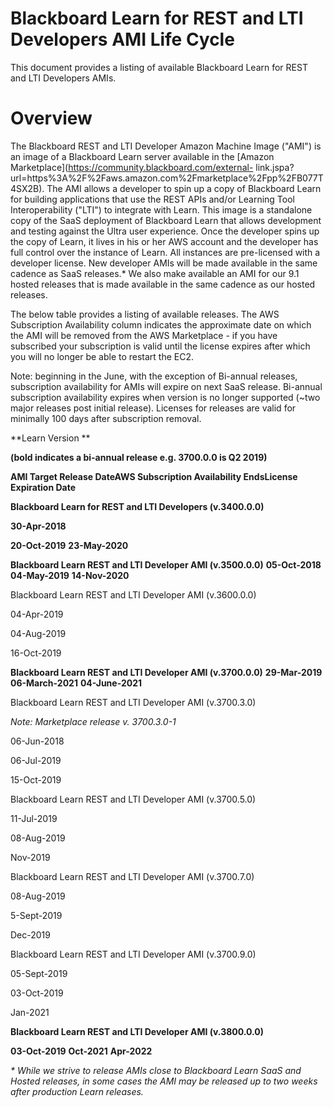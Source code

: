 # Blackboard Learn for REST and LTI Developers AMI Life Cycle
This document provides a listing of available Blackboard Learn for REST and
LTI Developers AMIs.

# Overview

The Blackboard REST and LTI Developer Amazon Machine Image ("AMI") is an image
of a Blackboard Learn server available in the [Amazon
Marketplace](https://community.blackboard.com/external-
link.jspa?url=https%3A%2F%2Faws.amazon.com%2Fmarketplace%2Fpp%2FB077T4SX2B).
The AMI allows a developer to spin up a copy of Blackboard Learn for building
applications that use the REST APIs and/or Learning Tool Interoperability
("LTI") to integrate with Learn. This image is a standalone copy of the SaaS
deployment of Blackboard Learn that allows development and testing against the
Ultra user experience. Once the developer spins up the copy of Learn, it lives
in his or her AWS account and the developer has full control over the instance
of Learn. All instances are pre-licensed with a developer license. New
developer AMIs will be made available in the same cadence as SaaS releases.*
We also make available an AMI for our 9.1 hosted releases that is made
available in the same cadence as our hosted releases.

The below table provides a listing of available releases. The AWS Subscription
Availability column indicates the approximate date on which the AMI will be
removed from the AWS Marketplace - if you have subscribed your subscription is
valid until the license expires after which you will no longer be able to
restart the EC2.

Note: beginning in the June, with the exception of Bi-annual releases,
subscription availability for AMIs will expire on next SaaS release. Bi-annual
subscription availability expires when version is no longer supported (~two
major releases post initial release). Licenses for releases are valid for
minimally 100 days after subscription removal.

**Learn Version **

**(bold indicates a bi-annual release e.g. 3700.0.0 is Q2 2019)**

**AMI Target Release Date****AWS Subscription Availability Ends****License Expiration Date**

**Blackboard Learn for REST and LTI Developers (v.3400.0.0)**

**30-Apr-2018**

**20-Oct-2019**
**23-May-2020**

**Blackboard Learn REST and LTI Developer AMI (v.3500.0.0)**
**05-Oct-2018**
**04-May-2019**
**14-Nov-2020**

Blackboard Learn REST and LTI Developer AMI (v.3600.0.0)

04-Apr-2019

04-Aug-2019

16-Oct-2019

**Blackboard Learn REST and LTI Developer AMI (v.3700.0.0)**
**29-Mar-2019**
**06-March-2021**
**04-June-2021**

Blackboard Learn REST and LTI Developer AMI (v.3700.3.0)

_Note: Marketplace release v. 3700.3.0-1_

06-Jun-2018

06-Jul-2019

15-Oct-2019

Blackboard Learn REST and LTI Developer AMI (v.3700.5.0)

11-Jul-2019

08-Aug-2019

Nov-2019

Blackboard Learn REST and LTI Developer AMI (v.3700.7.0)

08-Aug-2019

5-Sept-2019

Dec-2019

Blackboard Learn REST and LTI Developer AMI (v.3700.9.0)

05-Sept-2019

03-Oct-2019

Jan-2021

**Blackboard Learn REST and LTI Developer AMI (v.3800.0.0)**

**03-Oct-2019**
**Oct-2021**
**Apr-2022**

_* While we strive to release AMIs close to Blackboard Learn SaaS and Hosted
releases, in some cases the AMI may be released up to two weeks after
production Learn releases._


